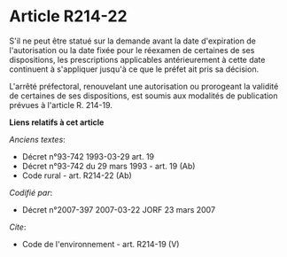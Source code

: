 # Article R214-22

S'il ne peut être statué sur la demande avant la date d'expiration de l'autorisation ou la date fixée pour le réexamen de
certaines de ses dispositions, les prescriptions applicables antérieurement à cette date continuent à s'appliquer jusqu'à ce
que le préfet ait pris sa décision. 

L'arrêté préfectoral, renouvelant une autorisation ou prorogeant la validité de certaines de ses dispositions, est soumis aux
modalités de publication prévues à l'article R. 214-19.

**Liens relatifs à cet article**

_Anciens textes_:

  - Décret n°93-742 1993-03-29 art. 19
  - Décret n°93-742 du 29 mars 1993 - art. 19 (Ab)
  - Code rural - art. R214-22 (Ab)

_Codifié par_:

  - Décret n°2007-397 2007-03-22 JORF 23 mars 2007

_Cite_:

  - Code de l'environnement - art. R214-19 (V)
